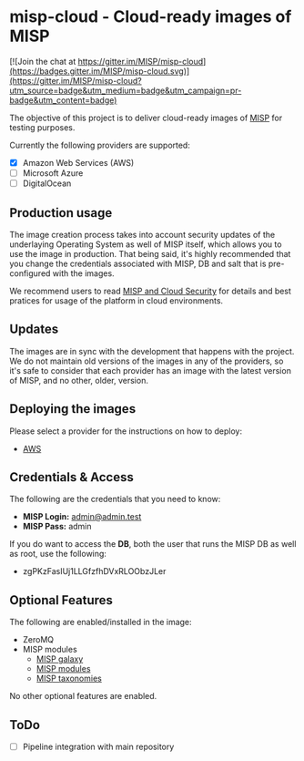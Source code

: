 # misp-cloud - Cloud-ready images of MISP

[![Join the chat at https://gitter.im/MISP/misp-cloud](https://badges.gitter.im/MISP/misp-cloud.svg)](https://gitter.im/MISP/misp-cloud?utm_source=badge&utm_medium=badge&utm_campaign=pr-badge&utm_content=badge)

The objective of this project is to deliver cloud-ready images of [MISP](https://github.com/MISP/MISP) for testing purposes.

Currently the following providers are supported:

- [x] Amazon Web Services (AWS)
- [ ] Microsoft Azure
- [ ] DigitalOcean 

## Production usage
The image creation process takes into account security updates of the underlaying Operating System as well of MISP itself, which allows you to use the image in production. That being said, it's highly recommended that you change the credentials associated with MISP, DB and salt that is pre-configured with the images. 

We recommend users to read [MISP and Cloud Security](https://github.com/MISP/misp-cloud/wiki/MISP-and-Cloud-Security) for details and best pratices for usage of the platform in cloud environments. 

## Updates
The images are in sync with the development that happens with the project. We do not maintain old versions of the images in any of the providers, so it's safe to consider that each provider has an image with the latest version of MISP, and no other, older, version.

## Deploying the images
Please select a provider for the instructions on how to deploy:
* [AWS](https://github.com/misp/misp-cloud/wiki/AWS-Installation-Guide)

## Credentials & Access
The following are the credentials that you need to know:

* **MISP Login:** admin@admin.test
* **MISP Pass:**  admin

If you do want to access the **DB**, both the user that runs the MISP DB as well as root, use the following:
* zgPKzFasIUj1LLGfzfhDVxRLOObzJLer 

## Optional Features
The following are enabled/installed in the image:

- ZeroMQ
- MISP modules
  - [MISP galaxy](https://github.com/MISP/misp-galaxy)
  - [MISP modules](https://github.com/MISP/misp-modules)
  - [MISP taxonomies](https://github.com/MISP/misp-taxonomies)

No other optional features are enabled.

## ToDo
- [ ] Pipeline integration with main repository
